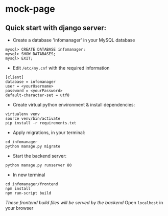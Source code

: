 # mock-page
## Quick start with django server:

* Create a database 'infomanager' in your MySQL database
```
mysql> CREATE DATABASE infomanager;
mysql> SHOW DATABASES;
mysql> EXIT;
```
* Edit `/etc/my.cnf` with the required information
```
[client]
database = infomanager
user = <yourUsername>
password = <yourPassword>
default-character-set = utf8
```
* Create virtual python environment & install dependencies:
```
virtualenv venv
source venv/bin/activate
pip install -r requirements.txt
```
* Apply migrations, in your terminal:
```
cd infomanager
python manage.py migrate
```
* Start the backend server:
```
python manage.py runserver 80
```

* In new terminal
```
cd infomanager/frontend
npm install
npm run-script build
```
*These frontend build files will be served by the backend*
Open `localhost` in your browser
